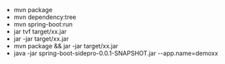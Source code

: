 - mvn package
- mvn dependency:tree
- mvn spring-boot:run
- jar tvf target/xx.jar
- jar -jar target/xx.jar
- mvn package && jar -jar target/xx.jar
- java -jar spring-boot-sidepro-0.0.1-SNAPSHOT.jar --app.name=demoxx